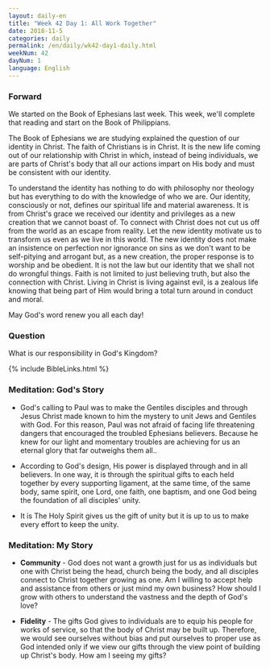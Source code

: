 ```yaml
---
layout: daily-en
title: "Week 42 Day 1: All Work Together"
date: 2018-11-5 
categories: daily
permalink: /en/daily/wk42-day1-daily.html
weekNum: 42
dayNum: 1
language: English
---
```


### Forward     
We started on the Book of Ephesians last week. This week, we'll complete that reading and start on the Book of Philippians.

The Book of Ephesians we are studying explained the question of our identity in Christ. The faith of Christians is in Christ. It is the new life coming out of our relationship with Christ in which, instead of being individuals, we are parts of Christ's body that all our actions impart on His body and must be consistent with our identity.  

To understand the identity has nothing to do with philosophy nor theology but has everything to do with the knowledge of who we are. Our identity, consciously or not, defines our spiritual life and material awareness. It is from Christ's grace we received our identity and privileges as a new creation that we cannot boast of. To connect with Christ does not cut us off from the world as an escape from reality. Let the new identity motivate us to transform us even as we live in this world. The new identity does not make an insistence on perfection nor ignorance on sins as we don't want to be self-pitying and arrogant but, as a new creation, the proper response is to worship and be obedient. It is not the law but our identity that we shall not do wrongful things. Faith is not limited to just believing truth, but also the connection with Christ. Living in Christ is living against evil, is a zealous life knowing that being part of Him would bring a total turn around in conduct and moral.

May God's word renew you all each day!

### Question     
What is our responsibility in God's Kingdom?

{% include BibleLinks.html %} 

### Meditation: God's Story   
+ God's calling to Paul was to make the Gentiles disciples and through Jesus Christ made known to him the mystery to unit Jews and Gentiles with God. For this reason, Paul was not afraid of facing life threatening dangers that encouraged the troubled Ephesians believers. Because he knew for our light and momentary troubles are achieving for us an eternal glory that far outweighs them all.. 

+ According to God's design, His power is displayed through and in all believers. In one way, it is through the spiritual gifts to each held together by every supporting ligament, at the same time, of the same body, same spirit, one Lord, one faith, one baptism, and one God being the foundation of all disciples' unity. 

+ It is The Holy Spirit gives us the gift of unity but it is up to us to make every effort to keep the unity. 

### Meditation: My Story   
+ **Community** - God does not want a growth just for us as individuals but one with Christ being the head, church being the body, and all disciples connect to Christ together growing as one. Am I willing to accept help and assistance from others or just mind my own business? How should I grow with others to understand the vastness and the depth of God's love? 

+ **Fidelity** - The gifts God gives to individuals are to equip his people for works of service, so that the body of Christ may be built up. Therefore, we would see ourselves without bias and put ourselves to proper use as God intended only if we view our gifts through the view point of building up Christ's body. How am I seeing my gifts? 
